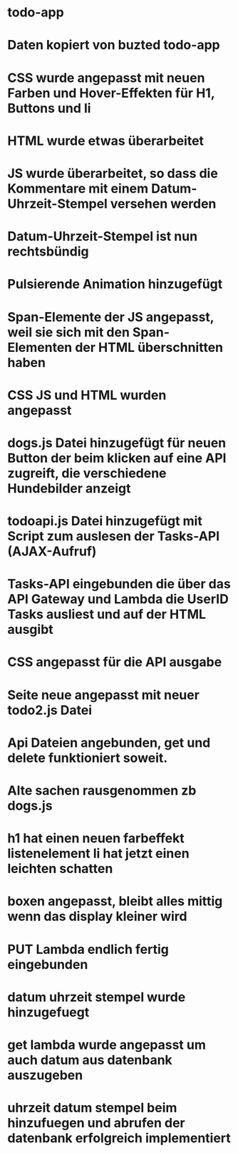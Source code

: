 # todo-app
# Daten kopiert von buzted todo-app
# CSS wurde angepasst mit neuen Farben und Hover-Effekten für H1, Buttons und li
# HTML wurde etwas überarbeitet
# JS wurde überarbeitet, so dass die Kommentare mit einem Datum-Uhrzeit-Stempel versehen werden
# Datum-Uhrzeit-Stempel ist nun rechtsbündig
# Pulsierende Animation hinzugefügt
# Span-Elemente der JS angepasst, weil sie sich mit den Span-Elementen der HTML überschnitten haben
# CSS JS und HTML wurden angepasst
# dogs.js Datei hinzugefügt für neuen Button der beim klicken auf eine API zugreift, die verschiedene Hundebilder anzeigt
# todoapi.js Datei hinzugefügt mit Script zum auslesen der Tasks-API (AJAX-Aufruf)
# Tasks-API eingebunden die über das API Gateway und Lambda die UserID Tasks ausliest und auf der HTML ausgibt
# CSS angepasst für die API ausgabe
# Seite neue angepasst mit neuer todo2.js Datei
# Api Dateien angebunden, get und delete funktioniert soweit.
# Alte sachen rausgenommen zb dogs.js
# h1 hat einen neuen farbeffekt listenelement li hat jetzt einen leichten schatten
# boxen angepasst, bleibt alles mittig wenn das display kleiner wird
# PUT Lambda endlich fertig eingebunden
# datum uhrzeit stempel wurde hinzugefuegt
# get lambda wurde angepasst um auch datum aus datenbank auszugeben
# uhrzeit datum stempel beim hinzufuegen und abrufen der datenbank erfolgreich implementiert